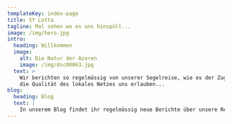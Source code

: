 ```yaml
---
templateKey: index-page
title: SY Lotta
tagline: Mal sehen wo es uns hinspült...
image: /img/hero.jpg
intro:
  heading: Willkommen
  image:
    alt: Die Natur der Azoren
    image: /img/dsc00063.jpg
  text: >
    Wir berichten so regelmässig von unserer Segelreise, wie es der Zugang und
    die Qualität des lokales Netzes uns erlauben...
blog:
  heading: Blog
  text: |
    In unserem Blog findet ihr regelmässig neue Berichte über unsere Reise.
---
```


